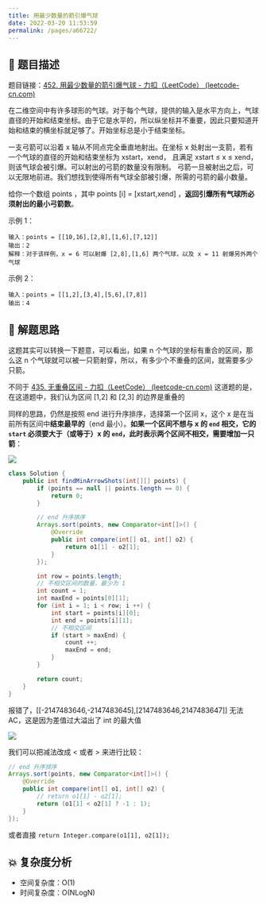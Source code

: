 ```yaml
---
title: 用最少数量的箭引爆气球
date: 2022-03-20 11:53:59
permalink: /pages/a66722/
---
```


## 📃 题目描述

题目链接：[452. 用最少数量的箭引爆气球 - 力扣（LeetCode） (leetcode-cn.com)](https://leetcode-cn.com/problems/minimum-number-of-arrows-to-burst-balloons/)

在二维空间中有许多球形的气球。对于每个气球，提供的输入是水平方向上，气球直径的开始和结束坐标。由于它是水平的，所以纵坐标并不重要，因此只要知道开始和结束的横坐标就足够了。开始坐标总是小于结束坐标。

一支弓箭可以沿着 x 轴从不同点完全垂直地射出。在坐标 x 处射出一支箭，若有一个气球的直径的开始和结束坐标为 xstart，xend， 且满足  xstart ≤ x ≤ xend，则该气球会被引爆。可以射出的弓箭的数量没有限制。 弓箭一旦被射出之后，可以无限地前进。我们想找到使得所有气球全部被引爆，所需的弓箭的最小数量。

给你一个数组 points ，其中 points [i] = [xstart,xend] ，**返回引爆所有气球所必须射出的最小弓箭数**。


示例 1：

```
输入：points = [[10,16],[2,8],[1,6],[7,12]]
输出：2
解释：对于该样例，x = 6 可以射爆 [2,8],[1,6] 两个气球，以及 x = 11 射爆另外两个气球
```

示例 2：

```
输入：points = [[1,2],[3,4],[5,6],[7,8]]
输出：4
```

## 🔔 解题思路

这题其实可以转换一下题意，可以看出，如果 n 个气球的坐标有重合的区间，那么这 n 个气球就可以被一只箭射穿，所以，有多少个不重叠的区间，就需要多少只箭。

不同于 [435. 无重叠区间 - 力扣（LeetCode） (leetcode-cn.com)](https://leetcode-cn.com/problems/non-overlapping-intervals/) 这道题的是，在这道题中，我们认为区间 [1,2] 和 [2,3] 的边界是重叠的

同样的思路，仍然是按照 end 进行升序排序，选择第一个区间 x，这个 x 是在当前所有区间中**结束最早的**（end 最小）。**如果一个区间不想与 x 的 `end` 相交，它的 `start` 必须要大于（或等于）x 的 `end`，此时表示两个区间不相交，需要增加一只箭**：

![](C:\Users\19124\AppData\Roaming\Typora\typora-user-images\image-20220107164332229.png)


```java
class Solution {
    public int findMinArrowShots(int[][] points) {
        if (points == null || points.length == 0) {
            return 0;
        }

        // end 升序排序
        Arrays.sort(points, new Comparator<int[]>() {
            @Override
            public int compare(int[] o1, int[] o2) {
                return o1[1] - o2[1];
            }
        });

        int row = points.length;
        // 不相交区间的数量，最少为 1
        int count = 1;
        int maxEnd = points[0][1];
        for (int i = 1; i < row; i ++) {
            int start = points[i][0];
            int end = points[i][1];
            // 不相交区间
            if (start > maxEnd) {
                count ++;
                maxEnd = end;
            }
        }

        return count;
    }
}
```

报错了，[[-2147483646,-2147483645],[2147483646,2147483647]] 无法 AC，这是因为差值过大溢出了 int 的最大值

![](https://cs-wiki.oss-cn-shanghai.aliyuncs.com/img/20220107170801.png)

我们可以把减法改成 < 或者 > 来进行比较：

```java
// end 升序排序
Arrays.sort(points, new Comparator<int[]>() {
    @Override
    public int compare(int[] o1, int[] o2) {
        // return o1[1] - o2[1];
        return (o1[1] < o2[1] ? -1 : 1);
    }
});
```

或者直接 `return Integer.compare(o1[1], o2[1]);`

## 💥 复杂度分析

- 空间复杂度：O(1)
- 时间复杂度：O(NLogN)

